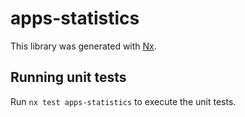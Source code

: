 # apps-statistics

This library was generated with [Nx](https://nx.dev).

## Running unit tests

Run `nx test apps-statistics` to execute the unit tests.
